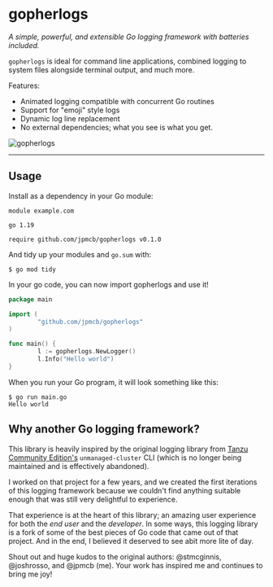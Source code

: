 # gopherlogs

_A simple, powerful, and extensible Go logging framework with batteries included._

`gopherlogs` is ideal for command line applications,
combined logging to system files alongside terminal output,
and much more.

Features:
- Animated logging compatible with concurrent Go routines
- Support for "emoji" style logs
- Dynamic log line replacement
- No external dependencies; what you see is what you get.

![gopherlogs](https://user-images.githubusercontent.com/23109390/211069112-32a20648-0ee0-4dd5-b845-21fcc3d19693.gif)

---

## Usage

Install as a dependency in your Go module:

```
module example.com

go 1.19

require github.com/jpmcb/gopherlogs v0.1.0
```

And tidy up your modules and `go.sum` with:

```
$ go mod tidy
```

In your go code, you can now import gopherlogs and use it!

```go
package main

import (
        "github.com/jpmcb/gopherlogs"
)

func main() {
        l := gopherlogs.NewLogger()
        l.Info("Hello world")
}
```

When you run your Go program, it will look something like this:

```
$ go run main.go
Hello world
```

## Why another Go logging framework?

This library is heavily inspired by the original logging library
from [Tanzu Community Edition's](https://github.com/vmware-tanzu/community-edition)
`unmanaged-cluster` CLI (which is no longer being maintained and is effectively abandoned).

I worked on that project for a few years, and we created the first iterations of this
logging framework because we couldn't find anything suitable enough
that was still very delightful to experience.

That experience is at the heart of this library; an amazing user experience
for both the _end user_ and the _developer_.
In some ways, this logging library is a fork of some of the best pieces of Go code
that came out of that project.
And in the end, I believed it deserved to see abit more lite of day.

Shout out and huge kudos to the original authors: @stmcginnis, @joshrosso, and @jpmcb (me).
Your work has inspired me and continues to bring me joy!

